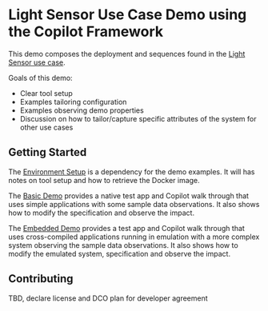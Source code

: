# Light Sensor Use Case Demo using the Copilot Framework

This demo composes the deployment and sequences found in the [Light Sensor use case](../../Aerospace-Uses-Cases.md).

Goals of this demo:
- Clear tool setup
- Examples tailoring configuration
- Examples observing demo properties
- Discussion on how to tailor/capture specific attributes of the system for other use cases

## Getting Started

The [Environment Setup](./EnvSetup.md) is a dependency for the demo examples.  It will has notes on tool setup and how to retrieve the Docker image.

The [Basic Demo](./BasicDemo.md) provides a native test app and Copilot walk through that uses simple applications with some sample data observations.  It also shows how to modify the specification and observe the impact.

The [Embedded Demo](./EmbeddedDemo.md) provides a test app and Copilot walk through that uses cross-compiled applications running in emulation with a more complex system observing the sample data observations.  It also shows how to modify the emulated system, specification and observe the impact.

## Contributing

TBD, declare license and DCO plan for developer agreement
